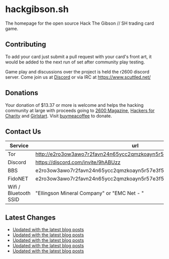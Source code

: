 # hackgibson.sh
The homepage for the open source Hack The Gibson // SH trading card game.


## Contributing

To add your card just submit a pull request with your card's front art, it would be added to the next run of set after community play testing.

Game play and discussions over the project is held the r2600 discord server. Come join us at [Discord](https://discord.com/invite/9hABUzz) or via IRC at https://www.scuttled.net/


## Donations

Your donation of $13.37 or more is welcome and helps the hacking community at large with proceeds going to [2600 Magazine](https://2600.com/), [Hackers for Charity](https://hackersforcharity.org) and [Girlstart](https://girlstart.org).  Visit [buymeacoffee](https://www.buymeacoffee.com/hackgibson.sh) to donate.


## Contact Us

Service | url
-|-
Tor | http://e2ro3ow3awo7r2favn24n65ycc2qmzkoayn5r57e3f56nvjwdcgg32ad.onion
Discord | https://discord.com/invite/9hABUzz
BBS | e2ro3ow3awo7r2favn24n65ycc2qmzkoayn5r57e3f56nvjwdcgg32ad.onion:23
FidoNET | e2ro3ow3awo7r2favn24n65ycc2qmzkoayn5r57e3f56nvjwdcgg32ad.onion:24554
Wifi / Bluetooth SSID | "Ellingson Mineral Company" or "EMC Net - <fidonet address>"

## Latest Changes
<!-- BLOG-POST-LIST:START -->
- [Updated with the latest blog posts](https://github.com/DFW2600/hackgibson.sh/commit/d44168e9bc8f2a24ca36162dc930f562cf7caf11)
- [Updated with the latest blog posts](https://github.com/DFW2600/hackgibson.sh/commit/fdeace4ff53f35dc5810ef873e8a389ccdc97d52)
- [Updated with the latest blog posts](https://github.com/DFW2600/hackgibson.sh/commit/f917d8c2c1783e18d795ae68e3ea41fded77d4bd)
- [Updated with the latest blog posts](https://github.com/DFW2600/hackgibson.sh/commit/02dce4eff28aa76bc76b879f7e8c4d00c02556ba)
- [Updated with the latest blog posts](https://github.com/DFW2600/hackgibson.sh/commit/3435bbc990357bc623f75b2f579e8b6315d4fb0d)
<!-- BLOG-POST-LIST:END -->
